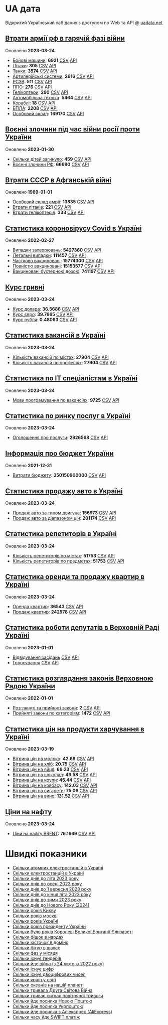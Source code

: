 # UA дата
Відкритий Український хаб даних з доступом по Web та API @ [uadata.net](https://uadata.net/)

## [Втрати армії рф в гарячій фазі війни](https://uadata.net/vtraty-rf.data)
Оновлено **2023-03-24**

- [Бойові машини](https://uadata.net/vtraty-rf:bbm.data): **6921** [CSV](/vtraty-rf/bbm.csv)  [API](https://uadata.net/api?e=1) 
- [Літаки](https://uadata.net/vtraty-rf:planes.data): **305** [CSV](/vtraty-rf/planes.csv)  [API](https://uadata.net/api?e=2) 
- [Танки](https://uadata.net/vtraty-rf:tanks.data): **3574** [CSV](/vtraty-rf/tanks.csv)  [API](https://uadata.net/api?e=3) 
- [Артилерійські системи](https://uadata.net/vtraty-rf:artilery.data): **2616** [CSV](/vtraty-rf/artilery.csv)  [API](https://uadata.net/api?e=4) 
- [РСЗВ](https://uadata.net/vtraty-rf:rszv.data): **511** [CSV](/vtraty-rf/rszv.csv)  [API](https://uadata.net/api?e=5) 
- [ППО](https://uadata.net/vtraty-rf:ppo.data): **276** [CSV](/vtraty-rf/ppo.csv)  [API](https://uadata.net/api?e=6) 
- [Гелікоптери](https://uadata.net/vtraty-rf:helicopters.data): **290** [CSV](/vtraty-rf/helicopters.csv)  [API](https://uadata.net/api?e=7) 
- [Автомобільна техніка](https://uadata.net/vtraty-rf:auto.data): **5464** [CSV](/vtraty-rf/auto.csv)  [API](https://uadata.net/api?e=8) 
- [Кораблі](https://uadata.net/vtraty-rf:ships.data): **18** [CSV](/vtraty-rf/ships.csv)  [API](https://uadata.net/api?e=9) 
- [БПЛА](https://uadata.net/vtraty-rf:bpla.data): **2208** [CSV](/vtraty-rf/bpla.csv)  [API](https://uadata.net/api?e=11) 
- [Особовий склад](https://uadata.net/vtraty-rf.data): **169170** [CSV](/vtraty-rf.csv)  [API](https://uadata.net/api?e=12) 

## [Воєнні злочини під час війни росії проти України](https://uadata.net/zlochiny-rf.data)
Оновлено **2023-01-30**

- [Скільки дітей загинуло](https://uadata.net/zlochiny-rf.data): **459** [CSV](/zlochiny-rf.csv)  [API](https://uadata.net/api?e=13) 
- [Воєнні злочини РФ](https://uadata.net/zlochiny-rf:registered-crimes.data): **66990** [CSV](/zlochiny-rf/registered-crimes.csv)  [API](https://uadata.net/api?e=14) 

## [Втрати СССР в Афганській війні](https://uadata.net/vtraty-su-in-afgan.data)
Оновлено **1989-01-01**

- [Особовий склад амрії](https://uadata.net/vtraty-su-in-afgan.data): **13835** [CSV](/vtraty-su-in-afgan.csv)  [API](https://uadata.net/api?e=18) 
- [Втрати літаків](https://uadata.net/vtraty-su-in-afgan:soviet-aircraft-losses-in-afgan-war.data): **221** [CSV](/vtraty-su-in-afgan/soviet-aircraft-losses-in-afgan-war.csv)  [API](https://uadata.net/api?e=19) 
- [Втрати гелікоптерів](https://uadata.net/vtraty-su-in-afgan:soviet-helicopters-losses-in-afgan-war.data): **333** [CSV](/vtraty-su-in-afgan/soviet-helicopters-losses-in-afgan-war.csv)  [API](https://uadata.net/api?e=27) 

## [Статистика короновірусу Covid в Україні](https://uadata.net/corona.data)
Оновлено **2022-02-27**

- [Випадки захворювань](https://uadata.net/corona.data): **5427360** [CSV](/corona.csv)  [API](https://uadata.net/api?e=22) 
- [Летальні випадки](https://uadata.net/corona:totla-deaths.data): **111457** [CSV](/corona/totla-deaths.csv)  [API](https://uadata.net/api?e=23) 
- [Частково вакциновані](https://uadata.net/corona:persons-vaccinated.data): **15774300** [CSV](/corona/persons-vaccinated.csv)  [API](https://uadata.net/api?e=24) 
- [Повністю вакциновані](https://uadata.net/corona:persons-fully-vaccinated.data): **15153577** [CSV](/corona/persons-fully-vaccinated.csv)  [API](https://uadata.net/api?e=25) 
- [Вакциновані бустерною дозою](https://uadata.net/corona:persons-with-booster.data): **741197** [CSV](/corona/persons-with-booster.csv)  [API](https://uadata.net/api?e=26) 

## [Курс гривні](https://uadata.net/kurs-hryvni.data)
Оновлено **2023-03-24**

- [Курс долара](https://uadata.net/kurs-hryvni.data): **36.5686** [CSV](/kurs-hryvni.csv)  [API](https://uadata.net/api?e=31) 
- [Курс євро](https://uadata.net/kurs-hryvni:euro-to-hryvna.data): **39.7665** [CSV](/kurs-hryvni/euro-to-hryvna.csv)  [API](https://uadata.net/api?e=32) 
- [Курс рубля](https://uadata.net/kurs-hryvni:fubl-to-hryvna.data): **0.48063** [CSV](/kurs-hryvni/fubl-to-hryvna.csv)  [API](https://uadata.net/api?e=33) 

## [Статистика вакансій в Україні](https://uadata.net/rynok-praci.data)
Оновлено **2023-03-24**

- [Кількість вакансій по містах](https://uadata.net/rynok-praci.data): **27904** [CSV](/rynok-praci.csv)  [API](https://uadata.net/api?e=35) 
- [Кількість вакансій по професіях](https://uadata.net/rynok-praci:positions.data): **27904** [CSV](/rynok-praci/positions.csv)  [API](https://uadata.net/api?e=36) 

## [Статистика по ІТ спеціалістам в Україні](https://uadata.net/rozrobka-softu.data)
Оновлено **2023-03-24**

- [Мови програмування по вакансіях](https://uadata.net/rozrobka-softu.data): **9725** [CSV](/rozrobka-softu.csv)  [API](https://uadata.net/api?e=39) 

## [Статистика по ринку послуг в Україні](https://uadata.net/poslugy.data)
Оновлено **2023-03-24**

- [Оголошення про послуги](https://uadata.net/poslugy.data): **2926568** [CSV](/poslugy.csv)  [API](https://uadata.net/api?e=40) 

## [Інформація про бюджет України](https://uadata.net/budget.data)
Оновлено **2021-12-31**

- [Витрати бюджету](https://uadata.net/budget.data): **350150900000** [CSV](/budget.csv)  [API](https://uadata.net/api?e=34) 

## [Статистика продажу авто в Україні](https://uadata.net/automobiles.data)
Оновлено **2023-03-24**

- [Продаж авто за типом двигуна](https://uadata.net/automobiles.data): **156973** [CSV](/automobiles.csv)  [API](https://uadata.net/api?e=41) 
- [Продаж авто за діапазоном цін](https://uadata.net/automobiles:auto-prices.data): **201174** [CSV](/automobiles/auto-prices.csv)  [API](https://uadata.net/api?e=42) 

## [Статистика репетиторів в Україні](https://uadata.net/tutors.data)
Оновлено **2023-03-24**

- [Кількість репетиторів по містах](https://uadata.net/tutors.data): **51753** [CSV](/tutors.csv)  [API](https://uadata.net/api?e=43) 
- [Кількість репетиторів по предметах](https://uadata.net/tutors:tutor-subjects.data): **51753** [CSV](/tutors/tutor-subjects.csv)  [API](https://uadata.net/api?e=44) 

## [Статистика оренди та продажу квартир в Україні](https://uadata.net/flats.data)
Оновлено **2023-03-24**

- [Оренда квартир](https://uadata.net/flats.data): **36543** [CSV](/flats.csv)  [API](https://uadata.net/api?e=45) 
- [Продаж квартир](https://uadata.net/flats:sell-flat.data): **242578** [CSV](/flats/sell-flat.csv)  [API](https://uadata.net/api?e=46) 

## [Статистика роботи депутатів в Верховній Раді Україні](https://uadata.net/rada-deputats.data)
Оновлено **2023-01-01**

- [Відвідування засідань](https://uadata.net/rada-deputats.data) [CSV](/rada-deputats.csv)  [API](https://uadata.net/api?e=47) 
- [Голосування](https://uadata.net/rada-deputats:deputy-votes.data) [CSV](/rada-deputats/deputy-votes.csv)  [API](https://uadata.net/api?e=48) 

## [Статистика розглядання законів Верховною Радою України](https://uadata.net/rada-laws.data)
Оновлено **2022-01-01**

- [Розглянуті та прийняті закони](https://uadata.net/rada-laws.data): **2** [CSV](/rada-laws.csv)  [API](https://uadata.net/api?e=49) 
- [Прийняті закони по категоріям](https://uadata.net/rada-laws:laws-by-cat.data): **1472** [CSV](/rada-laws/laws-by-cat.csv)  [API](https://uadata.net/api?e=50) 

## [Статистика цін на продукти харчування в Україні](https://uadata.net/ciny-na-producty.data)
Оновлено **2023-03-19**

- [Вітрина цін на молоко](https://uadata.net/ciny-na-producty:meals-milk-price.data): **42.68** [CSV](/ciny-na-producty/meals-milk-price.csv)  [API](https://uadata.net/api?e=51) 
- [Вітрина цін на хліб](https://uadata.net/ciny-na-producty.data): **20.75** [CSV](/ciny-na-producty.csv)  [API](https://uadata.net/api?e=52) 
- [Вітрина цін на яйця](https://uadata.net/ciny-na-producty:meals-price-eggs.data): **66.23** [CSV](/ciny-na-producty/meals-price-eggs.csv)  [API](https://uadata.net/api?e=53) 
- [Вітрина цін на шоколад](https://uadata.net/ciny-na-producty:meals-price-chocolate.data): **49.58** [CSV](/ciny-na-producty/meals-price-chocolate.csv)  [API](https://uadata.net/api?e=54) 
- [Вітрина цін на крупи](https://uadata.net/ciny-na-producty:meals-price-cereals.data): **45.44** [CSV](/ciny-na-producty/meals-price-cereals.csv)  [API](https://uadata.net/api?e=55) 
- [Вітрина цін на ковбасу](https://uadata.net/ciny-na-producty:meals-price-kolbasa.data): **142.03** [CSV](/ciny-na-producty/meals-price-kolbasa.csv)  [API](https://uadata.net/api?e=56) 
- [Вітрина цін на сигарети](https://uadata.net/ciny-na-producty:meals-price-cigarety.data): **75.06** [CSV](/ciny-na-producty/meals-price-cigarety.csv)  [API](https://uadata.net/api?e=57) 
- [Вітрина цін на вино](https://uadata.net/ciny-na-producty:meals-price-vino.data): **131.52** [CSV](/ciny-na-producty/meals-price-vino.csv)  [API](https://uadata.net/api?e=58) 

## [Ціни на нафту](https://uadata.net/ciny-na-naftu.data)
Оновлено **2023-03-24**

- [Ціни на нафту BRENT](https://uadata.net/ciny-na-naftu.data): **76.1669** [CSV](/ciny-na-naftu.csv)  [API](https://uadata.net/api?e=59) 

# Швидкі показники
- [Скільки атомних електростанцій в Україні](https://uadata.net/skilki-yadenih-stanciy.data)
- [Скільки електростанцій в Україні](https://uadata.net/skilki-electro-stanciy.data)
- [Скільки днів до літа 2023 року](https://uadata.net/skilki-dniv-do-lita.data)
- [Скільки днів до осені 2023 року](https://uadata.net/skilki-dniv-do-oseni.data)
- [Скільки днів до 1 вересня 2023 року](https://uadata.net/skilki-dniv-do-1-veresnya.data)
- [Скільки днів до кінця літа 2023 року](https://uadata.net/skilki-dniv-do-kinca-lita.data)
- [Скільки днів до зими 2023 року](https://uadata.net/skilki-dniv-do-zymy.data)
- [Скільки днів до Нового Року (2024)](https://uadata.net/skilki-dniv-do-novoho-roku.data)
- [Скільки років Києву](https://uadata.net/skilki-rokiv-kyevu.data)
- [Скільки років москві](https://uadata.net/skilki-rokiv-moskvi.data)
- [Скільки років Україні](https://uadata.net/skilki-rokiv-ukraini.data)
- [Скільки років президенту України](https://uadata.net/skilki-rokiv-presidentu.data)
- [Скільки було років Королеві Великої Британії Єлизаветі](https://uadata.net/skilki-rokiv-korolevi.data)
- [Скільки фішок в нардах](https://uadata.net/skilki-fishok-v-nardah.data)
- [Скільки кісточок в доміно](https://uadata.net/skilki-fishok-v-domino.data)
- [Скільки фігур в шахах](https://uadata.net/skilki-fishok-v-shahah.data)
- [Скільки фаз у місяця](https://uadata.net/skilki-faz-u-misyacya.data)
- [Скільки існує гендерів](https://uadata.net/skilki-genderiv.data)
- [Скільки йде війна (з 24 лютого 2022 року)](https://uadata.net/skilki-ide-viyna.data)
- [Скільки існує цифр](https://uadata.net/skilki-cyfr.data)
- [Скільки існує двоцифрових чисел](https://uadata.net/skilki-2-cyfr-chysel.data)
- [Скільки країн у світі](https://uadata.net/skilki-krain.data)
- [Скільки океанів на нашій планеті](https://uadata.net/skilki-okeaniv.data)
- [Скільки тривала Друга Світова Війна](https://uadata.net/skilki-tryvala-druga-svitova.data)
- [Скільки триває сигнал повітряної тривоги](https://uadata.net/skilki-tryve-tryvoga.data)
- [Скільки йде посилка Новою Поштою](https://uadata.net/skilki-ide-posylka-novoi-poshty.data)
- [Скільки йде посилка Укрпоштою](https://uadata.net/skilki-ide-posylka-ukrposhty.data)
- [Скільки йде посилка з Аліекспрес (AliExpress)](https://uadata.net/skilki-ide-posylka-aliexpress.data)
- [Скільки часу йде SWIFT платіж](https://uadata.net/skilki-ide-swift-perekaz.data)
